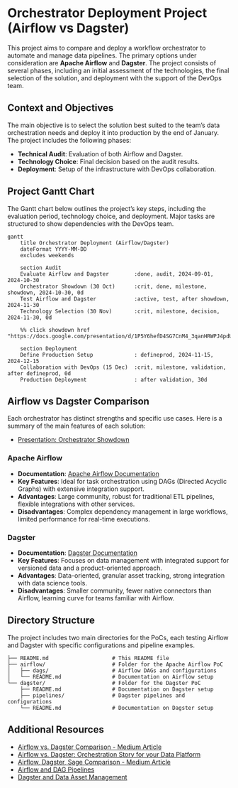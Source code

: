 # Orchestrator Deployment Project (Airflow vs Dagster)

This project aims to compare and deploy a workflow orchestrator to automate and manage data pipelines. The primary options under consideration are **Apache Airflow** and **Dagster**. The project consists of several phases, including an initial assessment of the technologies, the final selection of the solution, and deployment with the support of the DevOps team.

## Context and Objectives

The main objective is to select the solution best suited to the team’s data orchestration needs and deploy it into production by the end of January. The project includes the following phases:

- **Technical Audit**: Evaluation of both Airflow and Dagster.
- **Technology Choice**: Final decision based on the audit results.
- **Deployment**: Setup of the infrastructure with DevOps collaboration.

## Project Gantt Chart

The Gantt chart below outlines the project’s key steps, including the evaluation period, technology choice, and deployment. Major tasks are structured to show dependencies with the DevOps team.

```mermaid
gantt
    title Orchestrator Deployment (Airflow/Dagster)
    dateFormat YYYY-MM-DD
    excludes weekends

    section Audit
    Evaluate Airflow and Dagster        :done, audit, 2024-09-01, 2024-10-30
    Orchestrator Showdown (30 Oct)      :crit, done, milestone, showdown, 2024-10-30, 0d  
    Test Airflow and Dagster            :active, test, after showdown, 2024-11-30
    Technology Selection (30 Nov)       :crit, milestone, decision, 2024-11-30, 0d

    %% click showdown href "https://docs.google.com/presentation/d/1P5Y6hefD4SG7CnM4_3qanHRWPJ4pdUjnZhobzDcrHgQ/edit#slide=id.p"

    section Deployment
    Define Production Setup             : defineprod, 2024-11-15, 2024-12-15
    Collaboration with DevOps (15 Dec)  :crit, milestone, validation, after defineprod, 0d
    Production Deployment               : after validation, 30d
```

## Airflow vs Dagster Comparison

Each orchestrator has distinct strengths and specific use cases. Here is a summary of the main features of each solution:
- [Presentation: Orchestrator Showdown](https://docs.google.com/presentation/d/1P5Y6hefD4SG7CnM4_3qanHRWPJ4pdUjnZhobzDcrHgQ/edit#slide=id.p)

### Apache Airflow

- **Documentation**: [Apache Airflow Documentation](https://airflow.apache.org/docs/)
- **Key Features**: Ideal for task orchestration using DAGs (Directed Acyclic Graphs) with extensive integration support.
- **Advantages**: Large community, robust for traditional ETL pipelines, flexible integrations with other services.
- **Disadvantages**: Complex dependency management in large workflows, limited performance for real-time executions.

### Dagster

- **Documentation**: [Dagster Documentation](https://docs.dagster.io/)
- **Key Features**: Focuses on data management with integrated support for versioned data and a product-oriented approach.
- **Advantages**: Data-oriented, granular asset tracking, strong integration with data science tools.
- **Disadvantages**: Smaller community, fewer native connectors than Airflow, learning curve for teams familiar with Airflow.

## Directory Structure

The project includes two main directories for the PoCs, each testing Airflow and Dagster with specific configurations and pipeline examples.

```
├── README.md                    # This README file
├── airflow/                     # Folder for the Apache Airflow PoC
│   ├── dags/                    # Airflow DAGs and configurations
│   └── README.md                # Documentation on Airflow setup
└── dagster/                     # Folder for the Dagster PoC
    ├── README.md                # Documentation on Dagster setup
    ├── pipelines/               # Dagster pipelines and configurations
    └── README.md                # Documentation on Dagster setup
```


## Additional Resources

- [Airflow vs. Dagster Comparison - Medium Article](https://dev.to/chaets/airflow-vs-dagster-orchestration-story-for-your-data-platform-3pko)
- [Airflow vs. Dagster: Orchestration Story for your Data Platform ](https://medium.com/codex/dagster-vs-apache-airflow-side-by-side-comparison-965149997cee)
- [Airflow, Dagster, Sage Comparison - Medium Article](https://towardsdatascience.com/airflow-prefect-and-dagster-an-inside-look-6074781c9b77)
- [Airflow and DAG Pipelines](https://airflow.apache.org/docs/stable/dags.html)
- [Dagster and Data Asset Management](https://docs.dagster.io/concepts/assets/software-defined-assets)
